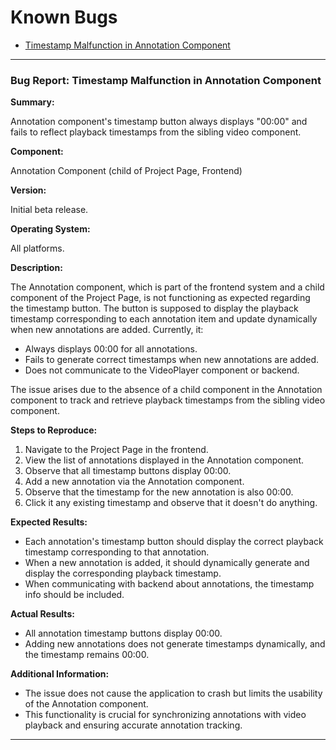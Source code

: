 # Known Bugs

- [Timestamp Malfunction in Annotation Component](#bug-report-timestamp-malfunction-in-annotation-component)

---

### **Bug Report: Timestamp Malfunction in Annotation Component**

**Summary:**

Annotation component's timestamp button always displays "00:00" and fails to reflect playback timestamps from the sibling video component.

**Component:**

Annotation Component (child of Project Page, Frontend)

**Version:**

Initial beta release.

**Operating System:**

All platforms.

**Description:**

The Annotation component, which is part of the frontend system and a child component of the Project Page, is not functioning as expected regarding the timestamp button. The button is supposed to display the playback timestamp corresponding to each annotation item and update dynamically when new annotations are added. Currently, it:

- Always displays 00:00 for all annotations.
- Fails to generate correct timestamps when new annotations are added.
- Does not communicate to the VideoPlayer component or backend.

The issue arises due to the absence of a child component in the Annotation component to track and retrieve playback timestamps from the sibling video component.

**Steps to Reproduce:**

1. Navigate to the Project Page in the frontend.
2. View the list of annotations displayed in the Annotation component.
3. Observe that all timestamp buttons display 00:00.
4. Add a new annotation via the Annotation component.
5. Observe that the timestamp for the new annotation is also 00:00.
6. Click it any existing timestamp and observe that it doesn't do anything.

**Expected Results:**

- Each annotation's timestamp button should display the correct playback timestamp corresponding to that annotation.
- When a new annotation is added, it should dynamically generate and display the corresponding playback timestamp.
- When communicating with backend about annotations, the timestamp info should be included.

**Actual Results:**

- All annotation timestamp buttons display 00:00.
- Adding new annotations does not generate timestamps dynamically, and the timestamp remains 00:00.

**Additional Information:**

- The issue does not cause the application to crash but limits the usability of the Annotation component.
- This functionality is crucial for synchronizing annotations with video playback and ensuring accurate annotation tracking.

---
